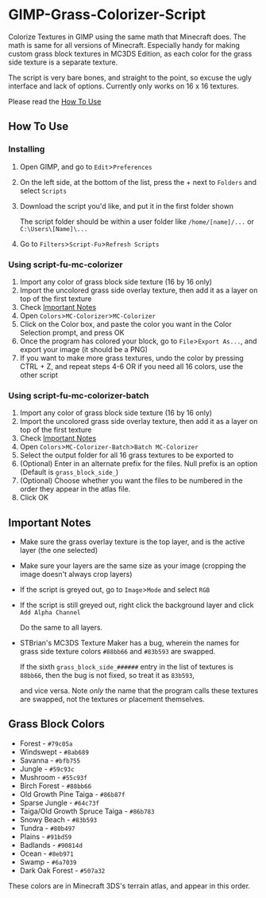 # GIMP-Grass-Colorizer-Script
Colorize Textures in GIMP using the same math that Minecraft does. The math is same for all versions 
of Minecraft. Especially handy for making custom grass block textures in MC3DS Edition, as 
each color for the grass side texture is a separate texture.

The script is very bare bones, and straight to the point, so excuse the ugly interface and lack of 
options. Currently only works on 16 x 16 textures.

Please read the [How To Use](#how-to-use)


## How To Use
### Installing
1. Open GIMP, and go to `Edit`>`Preferences`
2. On the left side, at the bottom of the list, press the + next to `Folders` and select `Scripts`
3. Download the script you'd like, and put it in the first folder shown

   The script folder should be within a user folder like `/home/[name]/...` or `C:\Users\[Name]\...`
5. Go to `Filters`>`Script-Fu`>`Refresh Scripts`


### Using script-fu-mc-colorizer
1. Import any color of grass block side texture (16 by 16 only)
2. Import the uncolored grass side overlay texture, then add it as a layer on top of the first texture
3. Check [Important Notes](#important-notes)
4. Open `Colors`>`MC-Colorizer`>`MC-Colorizer`
5. Click on the Color box, and paste the color you want in the Color Selection prompt, and press OK
6. Once the program has colored your block, go to `File`>`Export As...`, and export your image (it should be a PNG)
7. If you want to make more grass textures, undo the color by pressing CTRL + Z, and repeat steps 4-6 OR if you need all 16
   colors, use the other script

   
### Using script-fu-mc-colorizer-batch
1. Import any color of grass block side texture (16 by 16 only)
2. Import the uncolored grass side overlay texture, then add it as a layer on top of the first texture
3. Check [Important Notes](#important-notes)
4. Open `Colors`>`MC-Colorizer-Batch`>`Batch MC-Colorizer`
5. Select the output folder for all 16 grass textures to be exported to
6. (Optional) Enter in an alternate prefix for the files. Null prefix is an option (Default is `grass_block_side_`)
7. (Optional) Choose whether you want the files to be numbered in the order they appear in the atlas file.
8. Click OK


## Important Notes
- Make sure the grass overlay texture is the top layer, and is the active layer (the one selected)
- Make sure your layers are the same size as your image (cropping the image doesn't always crop layers)
- If the script is greyed out, go to `Image`>`Mode` and select `RGB`
- If the script is still greyed out, right click the background layer and click `Add Alpha Channel`

  Do the same to all layers.
- STBrian's MC3DS Texture Maker has a bug, wherein the names for grass side texture colors `#88bb66` and `#83b593` are swapped.

  If the sixth `grass_block_side_######` entry in the list of textures is `88bb66`, then the bug is not fixed, so treat it as `83b593`,

  and vice versa. Note _only_ the name that the program calls these textures are swapped, not the textures or placement themselves.


## Grass Block Colors
- Forest - `#79c05a`
- Windswept - `#8ab689`
- Savanna - `#bfb755`
- Jungle - `#59c93c`
- Mushroom - `#55c93f`
- Birch Forest - `#88bb66`
- Old Growth Pine Taiga - `#86b87f`
- Sparse Jungle - `#64c73f`
- Taiga/Old Growth Spruce Taiga - `#86b783`
- Snowy Beach - `#83b593`
- Tundra - `#80b497`
- Plains - `#91bd59`
- Badlands - `#90814d`
- Ocean - `#8eb971`
- Swamp - `#6a7039`
- Dark Oak Forest - `#507a32`

These colors are in Minecraft 3DS's terrain atlas, and appear in this order.

